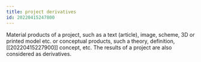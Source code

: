 ```yaml
---
title: project derivatives
id: 20220415247800
---
```


Material products of a project, such as a text (article), image, scheme, 3D or printed model etc. or conceptual products, such a theory, definition, [[20220415227900]] concept, etc. The results of a project are also considered as derivatives.
